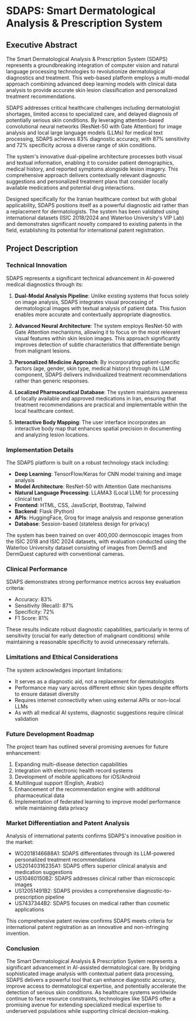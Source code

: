 # SDAPS: Smart Dermatological Analysis & Prescription System
## Executive Abstract

The Smart Dermatological Analysis & Prescription System (SDAPS) represents a groundbreaking integration of computer vision and natural language processing technologies to revolutionize dermatological diagnostics and treatment. This web-based platform employs a multi-modal approach combining advanced deep learning models with clinical data analysis to provide accurate skin lesion classification and personalized treatment recommendations.

SDAPS addresses critical healthcare challenges including dermatologist shortages, limited access to specialized care, and delayed diagnosis of potentially serious skin conditions. By leveraging attention-based convolutional neural networks (ResNet-50 with Gate Attention) for image analysis and local large language models (LLMs) for medical text processing, SDAPS achieves 83% diagnostic accuracy, with 87% sensitivity and 72% specificity across a diverse range of skin conditions.

The system's innovative dual-pipeline architecture processes both visual and textual information, enabling it to consider patient demographics, medical history, and reported symptoms alongside lesion imagery. This comprehensive approach delivers contextually relevant diagnostic suggestions and personalized treatment plans that consider locally available medications and potential drug interactions.

Designed specifically for the Iranian healthcare context but with global applicability, SDAPS positions itself as a powerful diagnostic aid rather than a replacement for dermatologists. The system has been validated using international datasets (ISIC 2018/2024 and Waterloo University's VIP Lab) and demonstrates significant novelty compared to existing patents in the field, establishing its potential for international patent registration.

## Project Description

### Technical Innovation

SDAPS represents a significant technical advancement in AI-powered medical diagnostics through its:

1. **Dual-Modal Analysis Pipeline**: Unlike existing systems that focus solely on image analysis, SDAPS integrates visual processing of dermatological images with textual analysis of patient data. This fusion enables more accurate and contextually appropriate diagnostics.

2. **Advanced Neural Architecture**: The system employs ResNet-50 with Gate Attention mechanisms, allowing it to focus on the most relevant visual features within skin lesion images. This approach significantly improves detection of subtle characteristics that differentiate benign from malignant lesions.

3. **Personalized Medicine Approach**: By incorporating patient-specific factors (age, gender, skin type, medical history) through its LLM component, SDAPS delivers individualized treatment recommendations rather than generic responses.

4. **Localized Pharmaceutical Database**: The system maintains awareness of locally available and approved medications in Iran, ensuring that treatment recommendations are practical and implementable within the local healthcare context.

5. **Interactive Body Mapping**: The user interface incorporates an interactive body map that enhances spatial precision in documenting and analyzing lesion locations.

### Implementation Details

The SDAPS platform is built on a robust technology stack including:

- **Deep Learning**: TensorFlow/Keras for CNN model training and image analysis
- **Model Architecture**: ResNet-50 with Attention Gate mechanisms
- **Natural Language Processing**: LLAMA3 (Local LLM) for processing clinical text
- **Frontend**: HTML, CSS, JavaScript, Bootstrap, Tailwind
- **Backend**: Flask (Python)
- **APIs**: HuggingFace, Groq for image analysis and response generation
- **Database**: Session-based (stateless design for privacy)

The system has been trained on over 400,000 dermoscopic images from the ISIC 2018 and ISIC 2024 datasets, with evaluation conducted using the Waterloo University dataset consisting of images from DermIS and DermQuest captured with conventional cameras.

### Clinical Performance

SDAPS demonstrates strong performance metrics across key evaluation criteria:
- Accuracy: 83%
- Sensitivity (Recall): 87%
- Specificity: 72%
- F1 Score: 81%

These results indicate robust diagnostic capabilities, particularly in terms of sensitivity (crucial for early detection of malignant conditions) while maintaining a reasonable specificity to avoid unnecessary referrals.

### Limitations and Ethical Considerations

The system acknowledges important limitations:
- It serves as a diagnostic aid, not a replacement for dermatologists
- Performance may vary across different ethnic skin types despite efforts to ensure dataset diversity
- Requires internet connectivity when using external APIs or non-local LLMs
- As with all medical AI systems, diagnostic suggestions require clinical validation

### Future Development Roadmap

The project team has outlined several promising avenues for future enhancement:
1. Expanding multi-disease detection capabilities
2. Integration with electronic health record systems
3. Development of mobile applications for iOS/Android
4. Multilingual support (English, Arabic)
5. Enhancement of the recommendation engine with additional pharmaceutical data
6. Implementation of federated learning to improve model performance while maintaining data privacy

### Market Differentiation and Patent Analysis

Analysis of international patents confirms SDAPS's innovative position in the market:
- WO2018146688A1: SDAPS differentiates through its LLM-powered personalized treatment recommendations
- US20140316235A1: SDAPS offers superior clinical analysis and medication suggestions
- US10460150B2: SDAPS addresses clinical rather than microscopic images
- US12051491B2: SDAPS provides a comprehensive diagnostic-to-prescription pipeline
- US7437344B2: SDAPS focuses on medical rather than cosmetic applications

This comprehensive patent review confirms SDAPS meets criteria for international patent registration as an innovative and non-infringing invention.

### Conclusion

The Smart Dermatological Analysis & Prescription System represents a significant advancement in AI-assisted dermatological care. By bridging sophisticated image analysis with contextual patient data processing, SDAPS delivers a powerful tool that can enhance diagnostic accuracy, improve access to dermatological expertise, and potentially accelerate the detection of serious skin conditions. As healthcare systems worldwide continue to face resource constraints, technologies like SDAPS offer a promising avenue for extending specialized medical expertise to underserved populations while supporting clinical decision-making.